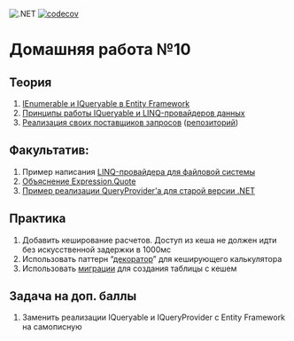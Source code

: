 ![.NET](https://github.com/Giviruk/Actions/actions/workflows/dotnet.yml/badge.svg)
[![codecov](https://codecov.io/gh/DMak80/Actions/branch/HW10/graph/badge.svg?token=AJ1EHK3XZH)](https://codecov.io/gh/DMak80/Actions)

# Домашняя работа №10

## Теория
1. [IEnumerable и IQueryable в Entity Framework](https://metanit.com/sharp/entityframework/1.4.php)
2.  [Принципы работы IQueryable и LINQ-провайдеров данных](https://habr.com/ru/post/256821/)
3. [Реализация своих поставщиков запросов](https://www.youtube.com/watch?v=QVdfx51mlao&feature=youtu.be) ([репозиторий](https://github.com/anetegithub/Linq.GraphQL))

## Факультатив:
1.  Пример написания [LINQ-провайдера для файловой системы](https://jacopretorius.net/2010/01/implementing-a-custom-linq-provider.html)
2.  [Объяснение Expression.Quote](https://stackoverflow.com/questions/3716492/what-does-expression-quote-do-that-expression-constant-can-t-already-do/3753382#3753382)
3.  [Пример реализации QueryProvider’а для старой версии .NET](https://weblogs.asp.net/dixin/understanding-linq-to-sql-10-implementing-linq-to-sql-provider)

## Практика
1.  Добавить кеширование расчетов. Доступ из кеша не должен идти без искусственной задержки в 1000мс
2.  Использовать паттерн “[декоратор](https://refactoring.guru/ru/design-patterns/decorator)” для кеширующего калькулятора
3. Использовать [миграции](https://docs.microsoft.com/en-us/ef/core/managing-schemas/migrations/?tabs=dotnet-core-cli) для создания таблицы с кешем

## Задача на доп. баллы
1. Заменить реализации IQueryable и IQueryProvider с Entity Framework на самописную
